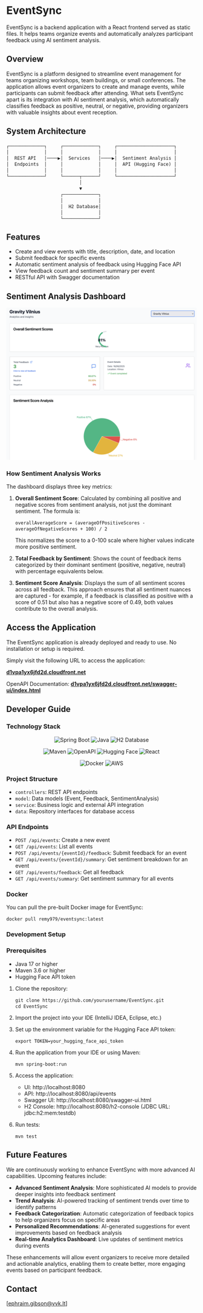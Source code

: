 # EventSync

EventSync is a backend application with a React frontend served as static files. It helps teams organize events and automatically analyzes participant feedback using AI sentiment analysis.

## Overview

EventSync is a platform designed to streamline event management for teams organizing workshops, team buildings, or small conferences. The application allows event organizers to create and manage events, while participants can submit feedback after attending. What sets EventSync apart is its integration with AI sentiment analysis, which automatically classifies feedback as positive, neutral, or negative, providing organizers with valuable insights about event reception.

## System Architecture

```
┌─────────────┐     ┌─────────────┐     ┌─────────────────────┐
│             │     │             │     │                     │
│  REST API   │────▶│  Services   │────▶│  Sentiment Analysis │
│  Endpoints  │     │             │     │  API (Hugging Face) │
│             │     │             │     │                     │
└─────────────┘     └──────┬──────┘     └─────────────────────┘
                           │
                           ▼
                    ┌─────────────┐
                    │             │
                    │  H2 Database│
                    │             │
                    └─────────────┘
```

## Features

- Create and view events with title, description, date, and location
- Submit feedback for specific events
- Automatic sentiment analysis of feedback using Hugging Face API
- View feedback count and sentiment summary per event
- RESTful API with Swagger documentation

## Sentiment Analysis Dashboard

![Sentiment Analysis Dashboard](images/Screenshot.png)

### How Sentiment Analysis Works

The dashboard displays three key metrics:

1. **Overall Sentiment Score**: Calculated by combining all positive and negative scores from sentiment analysis, not just the dominant sentiment. The formula is:
   ```
   overallAverageScore = (averageOfPositiveScores - averageOfNegativeScores + 100) / 2
   ```
   This normalizes the score to a 0-100 scale where higher values indicate more positive sentiment.

2. **Total Feedback by Sentiment**: Shows the count of feedback items categorized by their dominant sentiment (positive, negative, neutral) with percentage equivalents below.

3. **Sentiment Score Analysis**: Displays the sum of all sentiment scores across all feedback. This approach ensures that all sentiment nuances are captured - for example, if a feedback is classified as positive with a score of 0.51 but also has a negative score of 0.49, both values contribute to the overall analysis.


## Access the Application

The EventSync application is already deployed and ready to use. No installation or setup is required.

Simply visit the following URL to access the application:

**[d1vpa1yx6jfd2d.cloudfront.net](http://d1vpa1yx6jfd2d.cloudfront.net)**

OpenAPI Documentation: 
**[d1vpa1yx6jfd2d.cloudfront.net/swagger-ui/index.html](http://d1vpa1yx6jfd2d.cloudfront.net/swagger-ui/index.html)**

## Developer Guide

### Technology Stack

<div align="center">
  <p>
    <img src="https://img.shields.io/badge/Spring%20Boot-3.5.0-6DB33F?style=for-the-badge&logo=spring&logoColor=white" alt="Spring Boot" />
    <img src="https://img.shields.io/badge/Java-17-ED8B00?style=for-the-badge&logo=java&logoColor=white" alt="Java" />
    <img src="https://img.shields.io/badge/H2-Database-2496ED?style=for-the-badge&logo=h2-database&logoColor=white" alt="H2 Database" />
  </p>
  <p>
    <img src="https://img.shields.io/badge/Maven-C71A36?style=for-the-badge&logo=apache-maven&logoColor=white" alt="Maven" />
    <img src="https://img.shields.io/badge/OpenAPI-6BA539?style=for-the-badge&logo=openapi-initiative&logoColor=white" alt="OpenAPI" />
    <img src="https://img.shields.io/badge/Hugging%20Face-FF9A00?style=for-the-badge&logo=huggingface&logoColor=white" alt="Hugging Face" />
    <img src="https://img.shields.io/badge/React-61DAFB?style=for-the-badge&logo=react&logoColor=black" alt="React" />
  </p>
  <p>
    <img src="https://img.shields.io/badge/Docker-2496ED?style=for-the-badge&logo=docker&logoColor=white" alt="Docker" />
    <img src="https://img.shields.io/badge/AWS-232F3E?style=for-the-badge&logo=amazon-aws&logoColor=white" alt="AWS" />
  </p>
</div>

### Project Structure

- `controllers`: REST API endpoints
- `model`: Data models (Event, Feedback, SentimentAnalysis)
- `service`: Business logic and external API integration
- `data`: Repository interfaces for database access

### API Endpoints

- `POST /api/events`: Create a new event
- `GET /api/events`: List all events
- `POST /api/events/{eventId}/feedback`: Submit feedback for an event
- `GET /api/events/{eventId}/summary`: Get sentiment breakdown for an event
- `GET /api/events/feedback`: Get all feedback
- `GET /api/events/summary`: Get sentiment summary for all events


### Docker

You can pull the pre-built Docker image for EventSync:
```
docker pull remy979/eventsync:latest
```

### Development Setup

### Prerequisites

- Java 17 or higher
- Maven 3.6 or higher
- Hugging Face API token


1. Clone the repository:
   ```
   git clone https://github.com/yourusername/EventSync.git
   cd EventSync
   ```

2. Import the project into your IDE (IntelliJ IDEA, Eclipse, etc.)

3. Set up the environment variable for the Hugging Face API token:
   ```
   export TOKEN=your_hugging_face_api_token
   ```

4. Run the application from your IDE or using Maven:
   ```
   mvn spring-boot:run
   ```

5. Access the application:
   - UI: http://localhost:8080
   - API: http://localhost:8080/api/events
   - Swagger UI: http://localhost:8080/swagger-ui.html
   - H2 Console: http://localhost:8080/h2-console (JDBC URL: jdbc:h2:mem:testdb)

6. Run tests:
   ```
   mvn test
   ```


## Future Features

We are continuously working to enhance EventSync with more advanced AI capabilities. Upcoming features include:

- **Advanced Sentiment Analysis**: More sophisticated AI models to provide deeper insights into feedback sentiment
- **Trend Analysis**: AI-powered tracking of sentiment trends over time to identify patterns
- **Feedback Categorization**: Automatic categorization of feedback topics to help organizers focus on specific areas
- **Personalized Recommendations**: AI-generated suggestions for event improvements based on feedback analysis
- **Real-time Analytics Dashboard**: Live updates of sentiment metrics during events

These enhancements will allow event organizers to receive more detailed and actionable analytics, enabling them to create better, more engaging events based on participant feedback.

## Contact

[ephraim.gibson@vvk.lt]
